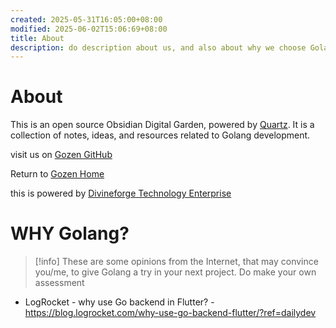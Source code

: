 ```yaml
---
created: 2025-05-31T16:05:00+08:00
modified: 2025-06-02T15:06:69+08:00
title: About
description: do description about us, and also about why we choose Golang, and what's are the Good use Cases about it?
---
```

# About

This is an open source Obsidian Digital Garden, powered by [Quartz](https://quartz.jzhao.xyz/). It is a collection of notes, ideas, and resources related to Golang development.

visit us on  [Gozen GitHub](https://github.com/divineforge/gozendev)

Return to  [Gozen Home](https://gozen.dev/)

this is powered by [Divineforge Technology Enterprise](https://divineforge.com)


# WHY Golang? 
> [!info] These are some opinions from the Internet, that may convince you/me, to give Golang a try in your next project. Do make your own assessment

- LogRocket - why use Go backend in Flutter? - https://blog.logrocket.com/why-use-go-backend-flutter/?ref=dailydev